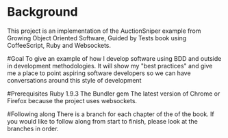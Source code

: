 # Background
This project is an implementation of the AuctionSniper example from Growing Object Oriented Software, Guided by Tests book using CoffeeScript, Ruby and Websockets.

#Goal
To give an example of how I develop software using BDD and outside in development methodologies. It will show my "best practices" and give me a place to point aspiring software developers so we can have conversations around this style of development

#Prerequisites
Ruby 1.9.3
The Bundler gem
The latest version of Chrome or Firefox because the project uses websockets.

#Following along
There is a branch for each chapter of the of the book. If you would like to follow along from start to finish, please look at the branches in order.
